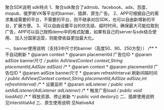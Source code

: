聚合SDK说明
sdk特点
1、聚合sdk聚合了admob、facebook、adx、百度、mopub、俄罗斯VK等平台的banner、插屏、原生广告。
2、APP可根据自己的需求集成需要的平台，不需要的平台，则不继承对应SDK，也可以自由新增新的平台，扩展方便。
3、可以自由设置平台的优先级、超时时间，确保最大可能拉取到广告，APP可以自己按照demo中的格式配置，如果有自己的server与sdk结合使用、
    加入分国家运营，则能使收益更加最大化。

一、banner使用说明（支持3中尺寸的banner（高度50、90、250方型））
    /**
     * 不自动刷新
     * @param context
     * @param placementId 广告位ID
     * @param adSize banner尺寸
     */
public AdView(Context context,String placementId,AdSize adSize)
    /**
     * @param context
     * @param placementId 广告位ID
     * @param adSize banner尺寸
     * @param refreshInterval 刷新间隔时间
     */
public AdView(Context context,String placementId,AdSize adSize,int refreshInterval)
    /**
     * 设置监听
     * @param adListener
     */
public void setAdListener(AdListener adListener)
    /**
     * 触发广告load
     */
public void loadAd()
    /**
     * 释放资源、停止刷新
     */
public void destory()
二、插屏使用说明
见InterstitialAd
三、原生使用说明
见NativeAd
